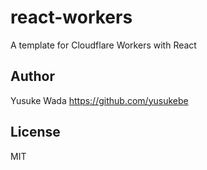 # react-workers

A template for Cloudflare Workers with React

## Author

Yusuke Wada <https://github.com/yusukebe>

## License

MIT
